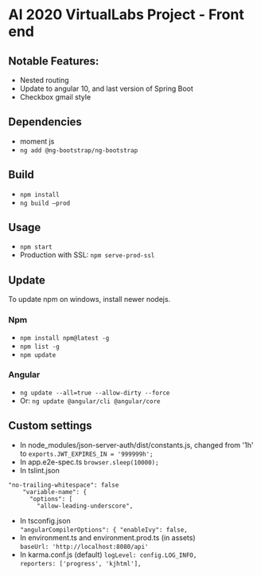 # AI 2020 VirtualLabs Project - Front end

## Notable Features:
- Nested routing
- Update to angular 10, and last version of Spring Boot
- Checkbox gmail style

## Dependencies
- moment js
- `ng add @ng-bootstrap/ng-bootstrap`

## Build
- `npm install` 
- `ng build –prod`
 
## Usage
- `npm start`
 - Production with SSL: `npm serve-prod-ssl`

## Update 
To update npm on windows, install newer nodejs. 
### Npm
- `npm install npm@latest -g` 
- `npm list -g` 
- `npm update` 
### Angular
- `ng update --all=true --allow-dirty --force`
- Or: `ng update @angular/cli @angular/core`


## Custom settings
* In node_modules/json-server-auth/dist/constants.js, changed from '1h' to 
`exports.JWT_EXPIRES_IN = '999999h';`
* In app.e2e-spec.ts
    `browser.sleep(10000);`
* In tslint.json 
```
"no-trailing-whitespace": false
    "variable-name": {
      "options": [
        "allow-leading-underscore", 
```
* In tsconfig.json  
       `"angularCompilerOptions": {
            "enableIvy": false,  `
* In environment.ts and environment.prod.ts (in assets)  
  `baseUrl: 'http://localhost:8080/api'`
* In karma.conf.js  (default)
`logLevel: config.LOG_INFO,`  
`reporters: ['progress', 'kjhtml'],`
